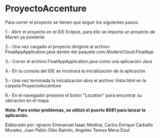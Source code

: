 # ProyectoAccenture
Para correr el proyecto se tienen que seguir los siguientes pasos:

1.- Abrir el proyecto en el IDE Eclipse, para ello se importa un proyecto de Maven ya existente

2.- Una vez cargado el proyecto dirigirse al archivo FinalAppApplication.java dentro del paquete com.ModernCloud.FinalApp

3.- Correr el archivo FinalAppApplication.java como una aplicación Java

4.- En la consola del IDE se mostrará la inicialización de la aplicación

5.- Una vez terminada la inicialización abra el archivo Vista.html en la carpeta ProyectoAccenture

6.- En el navegador presione el botón "Location" para encontrar su ubicación en el mapa


**Nota: Para evitar problemas, se utilizó el puerto 8081 para lanzar la aplicación.**

Elaborado por:
    Ignacio Emmanuel Isaac Medina,
    Carlos Enrique Carballo Morales,
    Juan Pablo Olán Ramón,
    Angeles Teresa Mena Dzul
